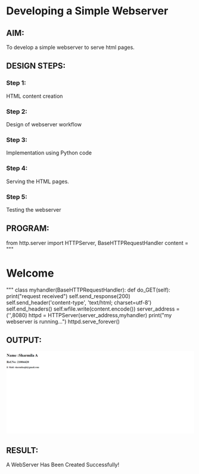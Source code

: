 # Developing a Simple Webserver
## AIM:

To develop a simple webserver to serve html pages.
## DESIGN STEPS:
### Step 1:

HTML content creation
### Step 2:


Design of webserver workflow
### Step 3:

Implementation using Python code
### Step 4:

Serving the HTML pages.
### Step 5:

Testing the webserver
## PROGRAM:

from http.server import HTTPServer, BaseHTTPRequestHandler
content = """
<!DOCTYPE html>
<html>
<head>
<title>My webserver</title>
</head>
<body>
<h1>Welcome</h1>
</body>
</html>
"""
class myhandler(BaseHTTPRequestHandler):
    def do_GET(self):
        print("request received")
        self.send_response(200)
        self.send_header('content-type', 'text/html; charset=utf-8')
        self.end_headers()
        self.wfile.write(content.encode())
server_address = ('',8080)
httpd = HTTPServer(server_address,myhandler)
print("my webserver is running...")
httpd.serve_forever()

## OUTPUT:
![output](img.png)

## RESULT:
A WebServer Has Been Created Successfully!